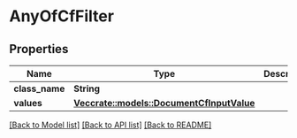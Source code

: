 # AnyOfCfFilter

## Properties

Name | Type | Description | Notes
------------ | ------------- | ------------- | -------------
**class_name** | **String** |  | 
**values** | [**Vec<crate::models::DocumentCfInputValue>**](DocumentCFInputValue.md) |  | 

[[Back to Model list]](../README.md#documentation-for-models) [[Back to API list]](../README.md#documentation-for-api-endpoints) [[Back to README]](../README.md)


